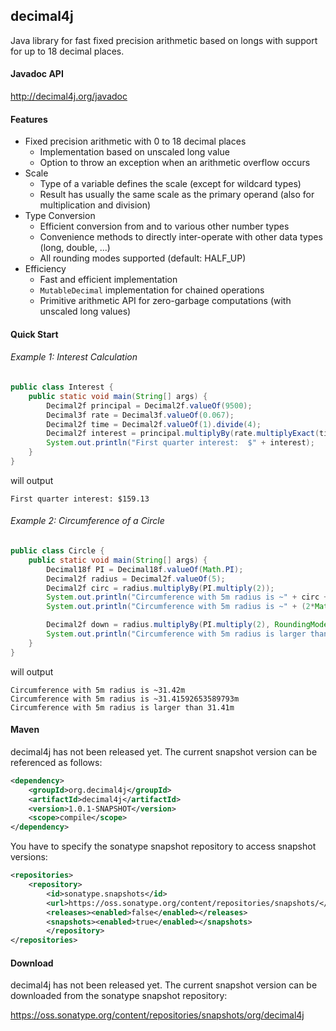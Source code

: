 ## decimal4j
Java library for fast fixed precision arithmetic based on longs with support for up to 18 decimal places.

#### Javadoc API
http://decimal4j.org/javadoc

#### Features
 - Fixed precision arithmetic with 0 to 18 decimal places
   - Implementation based on unscaled long value
   - Option to throw an exception when an arithmetic overflow occurs
 - Scale
   - Type of a variable defines the scale (except for wildcard types)
   - Result has usually the same scale as the primary operand (also for multiplication and division)
 - Type Conversion  
   - Efficient conversion from and to various other number types
   - Convenience methods to directly inter-operate with other data types (long, double, ...)
   - All rounding modes supported (default: HALF_UP)
 - Efficiency
   - Fast and efficient implementation
   - ``MutableDecimal`` implementation for chained operations
   - Primitive arithmetic API for zero-garbage computations (with unscaled long values)

#### Quick Start

###### Example 1: Interest Calculation
```java
public class Interest {
	public static void main(String[] args) {
		Decimal2f principal = Decimal2f.valueOf(9500);
		Decimal3f rate = Decimal3f.valueOf(0.067);
		Decimal2f time = Decimal2f.valueOf(1).divide(4);
		Decimal2f interest = principal.multiplyBy(rate.multiplyExact(time));
		System.out.println("First quarter interest:  $" + interest);
	}
}
```

will output
```
First quarter interest: $159.13
```

###### Example 2: Circumference of a Circle
```java
public class Circle {
	public static void main(String[] args) {
		Decimal18f PI = Decimal18f.valueOf(Math.PI);
		Decimal2f radius = Decimal2f.valueOf(5);
		Decimal2f circ = radius.multiplyBy(PI.multiply(2));
		System.out.println("Circumference with 5m radius is ~" + circ + "m");
		System.out.println("Circumference with 5m radius is ~" + (2*Math.PI * 5) + "m");

		Decimal2f down = radius.multiplyBy(PI.multiply(2), RoundingMode.DOWN);
		System.out.println("Circumference with 5m radius is larger than " + down + "m");
	}
}
```

will output
```
Circumference with 5m radius is ~31.42m
Circumference with 5m radius is ~31.41592653589793m
Circumference with 5m radius is larger than 31.41m
```

#### Maven
decimal4j has not been released yet. The current snapshot version can be referenced as follows:
```xml
<dependency>
	<groupId>org.decimal4j</groupId>
	<artifactId>decimal4j</artifactId>
	<version>1.0.1-SNAPSHOT</version>
	<scope>compile</scope>
</dependency>
```

You have to specify the sonatype snapshot repository to access snapshot versions:
```xml
<repositories>
	<repository>
  		<id>sonatype.snapshots</id>
		<url>https://oss.sonatype.org/content/repositories/snapshots/</url>
		<releases><enabled>false</enabled></releases>
		<snapshots><enabled>true</enabled></snapshots>
    	</repository>
</repositories>
```

#### Download
decimal4j has not been released yet. The current snapshot version can be downloaded from the sonatype snapshot repository:

https://oss.sonatype.org/content/repositories/snapshots/org/decimal4j

